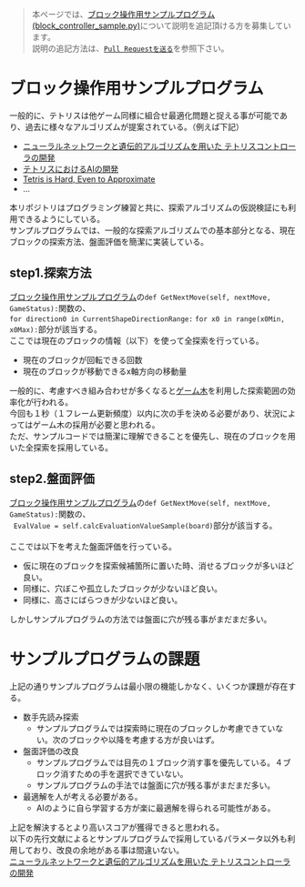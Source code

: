 >本ページでは、[ブロック操作用サンプルプログラム(block_controller_sample.py)](https://github.com/seigot/tetris_game/blob/master/game_manager/block_controller_sample.py)について説明を追記頂ける方を募集しています。<br>
>説明の追記方法は、[`Pull Requestを送る`](https://github.com/seigot/tetris_game#pull-requestを送るoptional)を参照下さい。<br>

# ブロック操作用サンプルプログラム

一般的に、テトリスは他ゲーム同様に組合せ最適化問題と捉える事が可能であり、過去に様々なアルゴリズムが提案されている。（例えば下記）<br>
- [ニューラルネットワークと遺伝的アルゴリズムを用いた テトリスコントローラの開発](https://www.google.com/url?sa=t&rct=j&q=&esrc=s&source=web&cd=&ved=2ahUKEwiKn83IqIPxAhWSK5QKHUWVC0cQFjACegQIAxAD&url=https%3A%2F%2Fipsj.ixsq.nii.ac.jp%2Fej%2F%3Faction%3Drepository_action_common_download%26item_id%3D109968%26item_no%3D1%26attribute_id%3D1%26file_no%3D1&usg=AOvVaw0ic6uDC29wGYWl8KKIL8P3)
- [テトリスにおけるAIの開発](https://www.google.com/url?sa=t&rct=j&q=&esrc=s&source=web&cd=&ved=2ahUKEwiKn83IqIPxAhWSK5QKHUWVC0cQFjAEegQIDhAD&url=https%3A%2F%2Fwww.info.kindai.ac.jp%2F~takasi-i%2Fthesis%2F2016_13-1-037-0113_S_Kawahara.ppt&usg=AOvVaw1tik6miknSKem4wE5bmpFP)
- [Tetris is Hard, Even to Approximate](https://arxiv.org/pdf/cs/0210020.pdf)
- ...

本リポジトリはプログラミング練習と共に、探索アルゴリズムの仮説検証にも利用できるようにしている。<br>
サンプルプログラムでは、一般的な探索アルゴリズムでの基本部分となる、現在ブロックの探索方法、盤面評価を簡潔に実装している。<br>

## step1.探索方法

[ブロック操作用サンプルプログラム](block_controller_sample.py)の`def GetNextMove(self, nextMove, GameStatus):`関数の、<br>
`for direction0 in CurrentShapeDirectionRange:`
`for x0 in range(x0Min, x0Max):`部分が該当する。<br>
ここでは現在のブロックの情報（以下）を使って全探索を行っている。<br>
- 現在のブロックが回転できる回数<br>
- 現在のブロックが移動できるx軸方向の移動量<br>

一般的に、考慮すべき組み合わせが多くなると[ゲーム木](https://ja.wikipedia.org/wiki/ゲーム木)を利用した探索範囲の効率化が行われる。<br>
今回も１秒（１フレーム更新頻度）以内に次の手を決める必要があり、状況によってはゲーム木の採用が必要と思われる。<br>
ただ、サンプルコードでは簡潔に理解できることを優先し、現在のブロックを用いた全探索を採用している。<br>

## step2.盤面評価

[ブロック操作用サンプルプログラム](block_controller_sample.py)の`def GetNextMove(self, nextMove, GameStatus):`関数の、<br>
` EvalValue = self.calcEvaluationValueSample(board)`部分が該当する。<br>
<br>
ここでは以下を考えた盤面評価を行っている。<br>
- 仮に現在のブロックを探索候補箇所に置いた時、消せるブロックが多いほど良い。<br>
- 同様に、穴ぼこや孤立したブロックが少ないほど良い。<br>
- 同様に、高さにばらつきが少ないほど良い。<br>

しかしサンプルプログラムの方法では盤面に穴が残る事がまだまだ多い。<br>

# サンプルプログラムの課題

上記の通りサンプルプログラムは最小限の機能しかなく、いくつか課題が存在する。

- 数手先読み探索
  - サンプルプログラムでは探索時に現在のブロックしか考慮できていない。次のブロックや以降を考慮する方が良いはず。
- 盤面評価の改良
  - サンプルプログラムでは目先の１ブロック消す事を優先している。４ブロック消すための手を選択できていない。
  - サンプルプログラムの手法では盤面に穴が残る事がまだまだ多い。
- 最適解を人が考える必要がある。
  - AIのように自ら学習する方が楽に最適解を得られる可能性がある。

上記を解決するとより高いスコアが獲得できると思われる。<br>
以下の先行文献によるとサンプルプログラムで採用しているパラメータ以外も利用しており、改良の余地がある事は間違いない。<br>
[ニューラルネットワークと遺伝的アルゴリズムを用いた テトリスコントローラの開発](https://www.google.com/url?sa=t&rct=j&q=&esrc=s&source=web&cd=&ved=2ahUKEwiKn83IqIPxAhWSK5QKHUWVC0cQFjACegQIAxAD&url=https%3A%2F%2Fipsj.ixsq.nii.ac.jp%2Fej%2F%3Faction%3Drepository_action_common_download%26item_id%3D109968%26item_no%3D1%26attribute_id%3D1%26file_no%3D1&usg=AOvVaw0ic6uDC29wGYWl8KKIL8P3)

